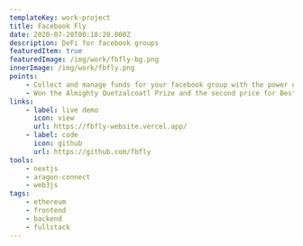 ```yaml
---
templateKey: work-project
title: Facebook Fly
date: 2020-07-20T00:18:20.000Z
description: DeFi for facebook groups
featuredItem: true
featuredImage: /img/work/fbfly-bg.png
innerImage: /img/work/fbfly.png
points:
    - Collect and manage funds for your facebook group with the power of DAOs.
    - Won the Almighty Quetzalcoatl Prize and the second price for Best UX in DAO Global Hackathon http://hackforfreedom.org/.
links:
    - label: live demo
      icon: view
      url: https://fbfly-website.vercel.app/
    - label: code
      icon: github
      url: https://github.com/fbfly
tools:
    - nextjs
    - aragon-connect
    - web3js
tags:
    - ethereum
    - frontend
    - backend
    - fullstack
---
```

